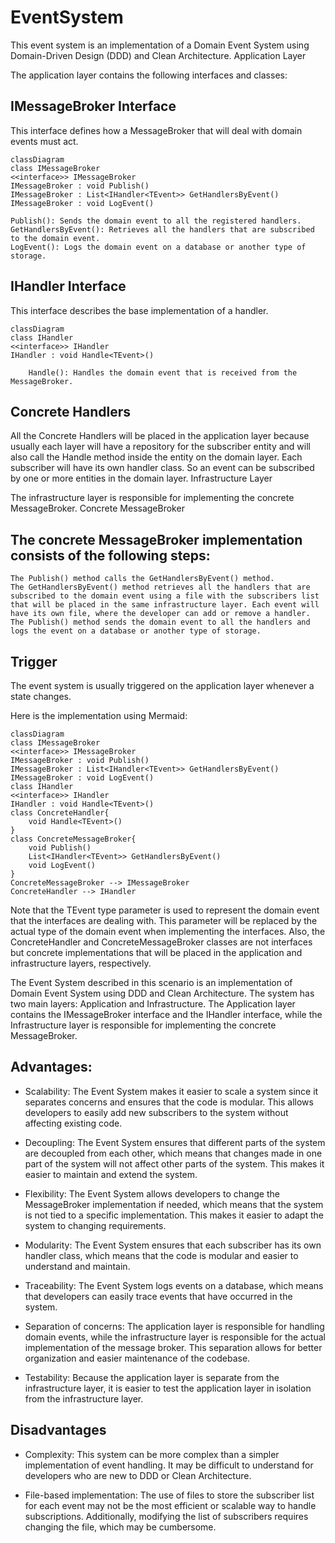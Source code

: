 ﻿# EventSystem

This event system is an implementation of a Domain Event System using Domain-Driven Design (DDD) and Clean Architecture.
Application Layer

The application layer contains the following interfaces and classes:

## IMessageBroker Interface

This interface defines how a MessageBroker that will deal with domain events must act.

```mermaid
classDiagram
class IMessageBroker
<<interface>> IMessageBroker
IMessageBroker : void Publish()
IMessageBroker : List<IHandler<TEvent>> GetHandlersByEvent()
IMessageBroker : void LogEvent()
```

    Publish(): Sends the domain event to all the registered handlers.
    GetHandlersByEvent(): Retrieves all the handlers that are subscribed to the domain event.
    LogEvent(): Logs the domain event on a database or another type of storage.


## IHandler Interface

This interface describes the base implementation of a handler.

```mermaid
classDiagram
class IHandler
<<interface>> IHandler
IHandler : void Handle<TEvent>()

    Handle(): Handles the domain event that is received from the MessageBroker.
```

## Concrete Handlers

All the Concrete Handlers will be placed in the application layer because usually each layer will have a repository for the subscriber entity and will also call the Handle method inside the entity on the domain layer.
Each subscriber will have its own handler class. So an event can be subscribed by one or more entities in the domain layer.
Infrastructure Layer

The infrastructure layer is responsible for implementing the concrete MessageBroker.
Concrete MessageBroker

## The concrete MessageBroker implementation consists of the following steps:

    The Publish() method calls the GetHandlersByEvent() method.
    The GetHandlersByEvent() method retrieves all the handlers that are subscribed to the domain event using a file with the subscribers list that will be placed in the same infrastructure layer. Each event will have its own file, where the developer can add or remove a handler.
    The Publish() method sends the domain event to all the handlers and logs the event on a database or another type of storage.

## Trigger

The event system is usually triggered on the application layer whenever a state changes.

Here is the implementation using Mermaid:

```mermaid
classDiagram
class IMessageBroker
<<interface>> IMessageBroker
IMessageBroker : void Publish()
IMessageBroker : List<IHandler<TEvent>> GetHandlersByEvent()
IMessageBroker : void LogEvent()
class IHandler
<<interface>> IHandler
IHandler : void Handle<TEvent>()
class ConcreteHandler{
    void Handle<TEvent>()
}
class ConcreteMessageBroker{
    void Publish()
    List<IHandler<TEvent>> GetHandlersByEvent()
    void LogEvent()
}
ConcreteMessageBroker --> IMessageBroker
ConcreteHandler --> IHandler
```

Note that the TEvent type parameter is used to represent the domain event that the interfaces are dealing with. This parameter will be replaced by the actual type of the domain event when implementing the interfaces. Also, the ConcreteHandler and ConcreteMessageBroker classes are not interfaces but concrete implementations that will be placed in the application and infrastructure layers, respectively.

The Event System described in this scenario is an implementation of Domain Event System using DDD and Clean Architecture. The system has two main layers: Application and Infrastructure. The Application layer contains the IMessageBroker interface and the IHandler interface, while the Infrastructure layer is responsible for implementing the concrete MessageBroker.

## Advantages:

- Scalability: The Event System makes it easier to scale a system since it separates concerns and ensures that the code is modular. This allows developers to easily add new subscribers to the system without affecting existing code.

- Decoupling: The Event System ensures that different parts of the system are decoupled from each other, which means that changes made in one part of the system will not affect other parts of the system. This makes it easier to maintain and extend the system.

- Flexibility: The Event System allows developers to change the MessageBroker implementation if needed, which means that the system is not tied to a specific implementation. This makes it easier to adapt the system to changing requirements.

- Modularity: The Event System ensures that each subscriber has its own handler class, which means that the code is modular and easier to understand and maintain.

- Traceability: The Event System logs events on a database, which means that developers can easily trace events that have occurred in the system.

- Separation of concerns: The application layer is responsible for handling domain events, while the infrastructure layer is responsible for the actual implementation of the message broker. This separation allows for better organization and easier maintenance of the codebase.

- Testability: Because the application layer is separate from the infrastructure layer, it is easier to test the application layer in isolation from the infrastructure layer.

## Disadvantages

- Complexity: This system can be more complex than a simpler implementation of event handling. It may be difficult to understand for developers who are new to DDD or Clean Architecture.

- File-based implementation: The use of files to store the subscriber list for each event may not be the most efficient or scalable way to handle subscriptions. Additionally, modifying the list of subscribers requires changing the file, which may be cumbersome.
